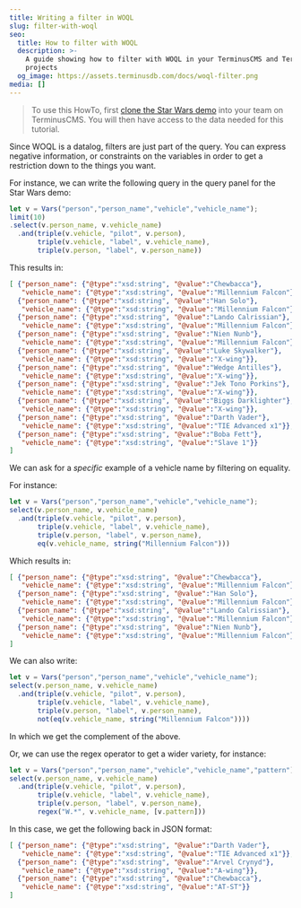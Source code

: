 ```yaml
---
title: Writing a filter in WOQL
slug: filter-with-woql
seo:
  title: How to filter with WOQL
  description: >-
    A guide showing how to filter with WOQL in your TerminusCMS and TerminusDB
    projects 
  og_image: https://assets.terminusdb.com/docs/woql-filter.png
media: []
---
```


> To use this HowTo, first [clone the Star Wars demo](/docs/clone-a-demo-terminuscms-project/) into your team on TerminusCMS. You will then have access to the data needed for this tutorial.

Since WOQL is a datalog, filters are just part of the query. You can express negative information, or constraints on the variables in order to get a restriction down to the things you want.

For instance, we can write the following query in the query panel for the Star Wars demo:

```javascript
let v = Vars("person","person_name","vehicle","vehicle_name");
limit(10)
.select(v.person_name, v.vehicle_name)
  .and(triple(v.vehicle, "pilot", v.person),
       triple(v.vehicle, "label", v.vehicle_name),
       triple(v.person, "label", v.person_name))
```

This results in:

```json
[ {"person_name": {"@type":"xsd:string", "@value":"Chewbacca"},
   "vehicle_name": {"@type":"xsd:string", "@value":"Millennium Falcon"}},
  {"person_name": {"@type":"xsd:string", "@value":"Han Solo"},
   "vehicle_name": {"@type":"xsd:string", "@value":"Millennium Falcon"}},
  {"person_name": {"@type":"xsd:string", "@value":"Lando Calrissian"},
   "vehicle_name": {"@type":"xsd:string", "@value":"Millennium Falcon"}},
  {"person_name": {"@type":"xsd:string", "@value":"Nien Nunb"},
   "vehicle_name": {"@type":"xsd:string", "@value":"Millennium Falcon"}},
  {"person_name": {"@type":"xsd:string", "@value":"Luke Skywalker"},
   "vehicle_name": {"@type":"xsd:string", "@value":"X-wing"}},
  {"person_name": {"@type":"xsd:string", "@value":"Wedge Antilles"},
   "vehicle_name": {"@type":"xsd:string", "@value":"X-wing"}},
  {"person_name": {"@type":"xsd:string", "@value":"Jek Tono Porkins"},
   "vehicle_name": {"@type":"xsd:string", "@value":"X-wing"}},
  {"person_name": {"@type":"xsd:string", "@value":"Biggs Darklighter"},
   "vehicle_name": {"@type":"xsd:string", "@value":"X-wing"}},
  {"person_name": {"@type":"xsd:string", "@value":"Darth Vader"},
   "vehicle_name": {"@type":"xsd:string", "@value":"TIE Advanced x1"}},
  {"person_name": {"@type":"xsd:string", "@value":"Boba Fett"},
   "vehicle_name": {"@type":"xsd:string", "@value":"Slave 1"}}
]
```

We can ask for a _specific_ example of a vehicle name by filtering on equality.

For instance:

```javascript
let v = Vars("person","person_name","vehicle","vehicle_name");
select(v.person_name, v.vehicle_name)
  .and(triple(v.vehicle, "pilot", v.person),
       triple(v.vehicle, "label", v.vehicle_name),
       triple(v.person, "label", v.person_name),
       eq(v.vehicle_name, string("Millennium Falcon")))
```

Which results in:

```json
[ {"person_name": {"@type":"xsd:string", "@value":"Chewbacca"},
   "vehicle_name": {"@type":"xsd:string", "@value":"Millennium Falcon"}},
  {"person_name": {"@type":"xsd:string", "@value":"Han Solo"},
   "vehicle_name": {"@type":"xsd:string", "@value":"Millennium Falcon"}},
  {"person_name": {"@type":"xsd:string", "@value":"Lando Calrissian"},
   "vehicle_name": {"@type":"xsd:string", "@value":"Millennium Falcon"}},
  {"person_name": {"@type":"xsd:string", "@value":"Nien Nunb"},
   "vehicle_name": {"@type":"xsd:string", "@value":"Millennium Falcon"}}
]
```

We can also write:

```javascript
let v = Vars("person","person_name","vehicle","vehicle_name");
select(v.person_name, v.vehicle_name)
  .and(triple(v.vehicle, "pilot", v.person),
       triple(v.vehicle, "label", v.vehicle_name),
       triple(v.person, "label", v.person_name),
       not(eq(v.vehicle_name, string("Millennium Falcon"))))
```

In which we get the complement of the above.

Or, we can use the regex operator to get a wider variety, for instance:

```javascript
let v = Vars("person","person_name","vehicle","vehicle_name","pattern");
select(v.person_name, v.vehicle_name)
  .and(triple(v.vehicle, "pilot", v.person),
       triple(v.vehicle, "label", v.vehicle_name),
       triple(v.person, "label", v.person_name),
       regex("W.*", v.vehicle_name, [v.pattern]))
```

In this case, we get the following back in JSON format:

```json
[ {"person_name": {"@type":"xsd:string", "@value":"Darth Vader"},
   "vehicle_name": {"@type":"xsd:string", "@value":"TIE Advanced x1"}},
  {"person_name": {"@type":"xsd:string", "@value":"Arvel Crynyd"},
   "vehicle_name": {"@type":"xsd:string", "@value":"A-wing"}},
  {"person_name": {"@type":"xsd:string", "@value":"Chewbacca"},
   "vehicle_name": {"@type":"xsd:string", "@value":"AT-ST"}}
]
```